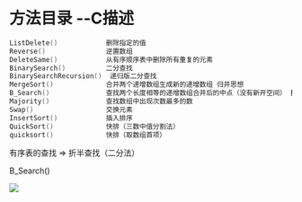 # 方法目录 --C描述

```c
ListDelete() 			删除指定的值
Reverse()	 			逆置数组
DeleteSame()   			从有序顺序表中删除所有重复的元素
BinarySearch()			二分查找
BinarySearchRecursion()  递归版二分查找
MergeSort()				合并两个递增数组生成新的递增数组 归并思想
B_Search()				查找两个长度相等的递增数组合并后的中点（没有新开空间） 折半
Majority()				查找数组中出现次数最多的数
Swap()				    交换元素
InsertSort()			插入排序
QuickSort()				快排（三数中值分割法）
quicksort()				快排（取数组首项）
```

有序表的查找  =>  折半查找（二分法）

B_Search()

![](G:\MVVM1\sort.png)

